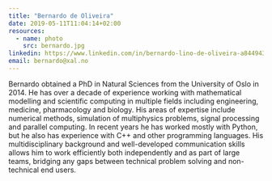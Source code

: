 ```yaml
---
title: "Bernardo de Oliveira"
date: 2019-05-11T11:04:14+02:00
resources:
  - name: photo
    src: bernardo.jpg
linkedin: https://www.linkedin.com/in/bernardo-lino-de-oliveira-a844943a/
email: bernardo@xal.no
---
```


Bernardo obtained a PhD in Natural Sciences from the University of Oslo in 2014. He has over a decade of experience working with mathematical modelling and scientific computing in multiple fields including engineering, medicine, pharmacology and biology.
His areas of expertise include numerical methods, simulation of multiphysics problems, signal processing and parallel computing.
In recent years he has worked mostly with Python, but he also has experience with C++ and other programming languages.
His multidisciplinary background and well-developed communication skills allows him to work efficiently both independently and as part of large teams, bridging any gaps between technical problem solving and non-technical end users.
